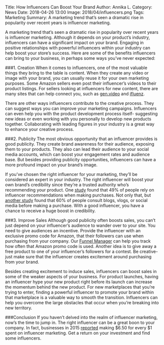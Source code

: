 Title: How Influencers Can Boost Your Brand
Author: Annika L.
Category: News
Date: 2018-04-26 13:00
Image: 2018/04/influencers.png
Tags: Marketing
Summary: A marketing trend that’s seen a dramatic rise in popularity over recent years is influencer marketing.

A marketing trend that’s seen a dramatic rise in popularity over recent years is influencer marketing. Although it depends on your product’s industry, influencers can have a significant impact on your brand. Engaging in positive relationships with powerful influencers within your industry can help boost your store’s success. Here are some of the benefits influencers can bring to your business, in perhaps some ways you’ve never expected:

###1. Creation
When it comes to influencers, one of the most valuable things they bring to the table is content. When they create any video or image with your brand, you can usually reuse it for your own marketing purposes. Some Amazon sellers even post their influencer’s videos to their product listings. For sellers looking at influencers for new content, there are many sites that can help connect you, such as [gen.video](http://gen.video/) and [ifluenz](http://www.ifluenz.com/).

There are other ways influencers contribute to the creative process. They can suggest ways you can improve your marketing campaigns. Influencers can even help you with the product development process itself- suggesting new ideas or even working with you personally to develop new products together. Collaborating with leading figures in your industry is a great way to enhance your creative process.

###2. Publicity
The most obvious opportunity that an influencer provides is good publicity. They create brand awareness for their audience, exposing them to your products. They also can lead their audience to your social media accounts, which can boost your engagement rates and audience base. But besides providing publicity opportunities, influencers can have a more profound impact on your brand’s image.

If you’ve chosen the right influencer for your marketing, they’ll be considered an expert in your industry. The right influencer will boost your own brand’s credibility since they’re a trusted authority who’s recommending your product. One [study](https://www.theleverageway.com/blog/influencer-marketing-facts-statistics/) found that 49% of people rely on influencer recommendations when making purchases. Not only that, but [another study](https://www.marketingprofs.com/chirp/2018/33333/the-influencer-marketing-revolution-macro-versus-micro-influencers-infographic) found that 60% of people consult blogs, vlogs, or social media before making a purchase. With a good influencer, you have a chance to receive a huge boost in credibility.

###3. Improve Sales
Although good publicity often boosts sales, you can’t just depend on your influencer’s audience to wander over to your site. You need to give audiences an incentive. Provide the influencer with an exclusive promo code for Amazon, that their followers can use when purchasing from your company. Our [Funnel Manager](https://efficientera.com/blog/2018/03/does-your-external-email-list-convert-on-amazon.html) can help you track how often that Amazon promo code is used. Another idea is to give away a free product to one of your influencer’s followers for a contest. Be creative- just make sure that the influencer creates excitement around purchasing from your brand.

Besides creating excitement to induce sales, influencers can boost sales in some of the weaker aspects of your business. For product launches, having an influencer hype your new product right before its launch can increase the momentum behind the new product. For new marketplaces that you’re trying to enter, finding a powerful influencer to promote your brand within that marketplace is a valuable way to smooth the transition. Influencers can help you overcome the large obstacles that occur when you’re breaking into new territory. 

###Conclusion
If you haven’t delved into the realm of influencer marketing, now’s the time to jump in. The right influencer can be a great boon to your company. In fact, businesses in 2015 [reported](https://24kcreative.com/2018/01/23/power-influence-influencer-marketing-2018/) making $6.50 for every $1 spent on influencer marketing. Get a return on your investment and find some influencers.
